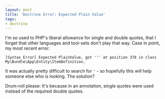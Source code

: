 ```yaml
---
layout: post
title: 'Doctrine Error: Expected Plain Value'
tags:
- doctrine
---
```

I'm so used to PHP's liberal allowance for single and double quotes, that I forget that other languages and tool-sets don't play that way.  Case in point, my most recent error:
    
    [Syntax Error] Expected PlainValue, got ''' at position 378 in class My\Bundle\App\Entity\ItemDefinition.

It was actually pretty difficult to search for `'` - so hopefully this will help someone else who is looking.  The solution?

Drum-roll please:  It's because in an annotation, single quotes were used instead of the required double quotes.
